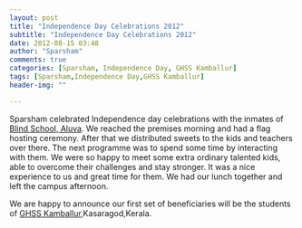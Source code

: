 ```yaml
---
layout: post
title: "Independence Day Celebrations 2012"
subtitle: "Independence Day Celebrations 2012"
date: 2012-08-15 03:48
author: "Sparsham"
comments: true
categories: [Sparsham, Independence Day, GHSS Kamballur]
tags: [Sparsham,Independence Day,GHSS Kamballur]
header-img: ""

---
```


Sparsham celebrated Independence day celebrations with the inmates of [Blind School, Aluva]. We reached the premises morning and
had a flag hosting ceremony. After that we distributed sweets to the kids and teachers over there. The next programme was to
spend some time by interacting with them. We were so happy to meet some extra ordinary talented kids, able to overcome their
challenges and stay stronger. It was a nice experience to us and great time for them. We had our lunch together and 
left the campus afternoon.

[Blind School, Aluva]: http://www.kbss.org/aboutus.php

We are happy to announce our first set of beneficiaries will be the students of [GHSS Kamballur],Kasaragod,Kerala.

[GHSS Kamballur]: http://www.icbse.com/schools/ghss-kamballur/32010600308

